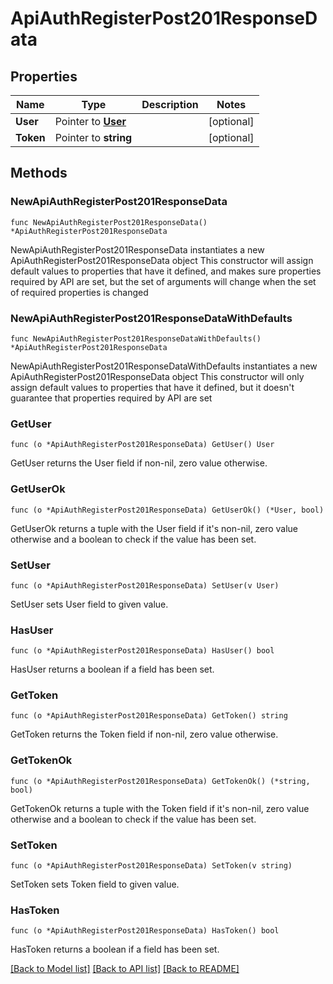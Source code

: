 # ApiAuthRegisterPost201ResponseData

## Properties

Name | Type | Description | Notes
------------ | ------------- | ------------- | -------------
**User** | Pointer to [**User**](User.md) |  | [optional] 
**Token** | Pointer to **string** |  | [optional] 

## Methods

### NewApiAuthRegisterPost201ResponseData

`func NewApiAuthRegisterPost201ResponseData() *ApiAuthRegisterPost201ResponseData`

NewApiAuthRegisterPost201ResponseData instantiates a new ApiAuthRegisterPost201ResponseData object
This constructor will assign default values to properties that have it defined,
and makes sure properties required by API are set, but the set of arguments
will change when the set of required properties is changed

### NewApiAuthRegisterPost201ResponseDataWithDefaults

`func NewApiAuthRegisterPost201ResponseDataWithDefaults() *ApiAuthRegisterPost201ResponseData`

NewApiAuthRegisterPost201ResponseDataWithDefaults instantiates a new ApiAuthRegisterPost201ResponseData object
This constructor will only assign default values to properties that have it defined,
but it doesn't guarantee that properties required by API are set

### GetUser

`func (o *ApiAuthRegisterPost201ResponseData) GetUser() User`

GetUser returns the User field if non-nil, zero value otherwise.

### GetUserOk

`func (o *ApiAuthRegisterPost201ResponseData) GetUserOk() (*User, bool)`

GetUserOk returns a tuple with the User field if it's non-nil, zero value otherwise
and a boolean to check if the value has been set.

### SetUser

`func (o *ApiAuthRegisterPost201ResponseData) SetUser(v User)`

SetUser sets User field to given value.

### HasUser

`func (o *ApiAuthRegisterPost201ResponseData) HasUser() bool`

HasUser returns a boolean if a field has been set.

### GetToken

`func (o *ApiAuthRegisterPost201ResponseData) GetToken() string`

GetToken returns the Token field if non-nil, zero value otherwise.

### GetTokenOk

`func (o *ApiAuthRegisterPost201ResponseData) GetTokenOk() (*string, bool)`

GetTokenOk returns a tuple with the Token field if it's non-nil, zero value otherwise
and a boolean to check if the value has been set.

### SetToken

`func (o *ApiAuthRegisterPost201ResponseData) SetToken(v string)`

SetToken sets Token field to given value.

### HasToken

`func (o *ApiAuthRegisterPost201ResponseData) HasToken() bool`

HasToken returns a boolean if a field has been set.


[[Back to Model list]](../README.md#documentation-for-models) [[Back to API list]](../README.md#documentation-for-api-endpoints) [[Back to README]](../README.md)


